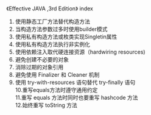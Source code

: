 《Effective JAVA ,3rd Edition》 index


1. 使用静态工厂方法替代构造方法
2. 当构造方法参数过多时使用builder模式
3. 使用私有构造方法或枚类实现Singletin属性
4. 使用私有构造方法执行非实例化
5. 使用依赖注入取代硬连接资源（hardwiring resources)
6. 避免创建不必要的对象
7. 消除过期的对象引用
8. 避免使用 Finalizer 和 Cleaner 机制  
9. 使用 try-with-resources 语句替代 try-finally 语句  
10.重写equals方法时遵守通用约定  
11.重写 equals 方法时同时也要重写 hashcode 方法  
12.始终重写 toString 方法